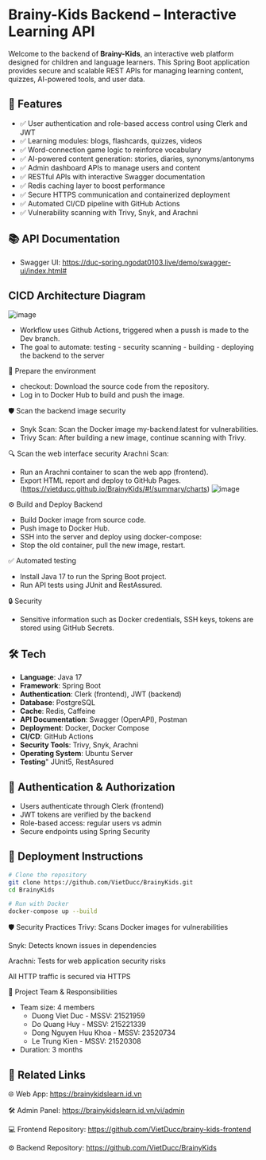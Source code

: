 # Brainy-Kids Backend – Interactive Learning API

Welcome to the backend of **Brainy-Kids**, an interactive web platform designed for children and language learners. This Spring Boot application provides secure and scalable REST APIs for managing learning content, quizzes, AI-powered tools, and user data.

## 🚀 Features

- ✅ User authentication and role-based access control using Clerk and JWT
- ✅ Learning modules: blogs, flashcards, quizzes, videos
- ✅ Word-connection game logic to reinforce vocabulary
- ✅ AI-powered content generation: stories, diaries, synonyms/antonyms
- ✅ Admin dashboard APIs to manage users and content
- ✅ RESTful APIs with interactive Swagger documentation
- ✅ Redis caching layer to boost performance
- ✅ Secure HTTPS communication and containerized deployment
- ✅ Automated CI/CD pipeline with GitHub Actions
- ✅ Vulnerability scanning with Trivy, Snyk, and Arachni

## 📚 API Documentation

- Swagger UI: https://duc-spring.ngodat0103.live/demo/swagger-ui/index.html#

## CICD Architecture Diagram
![image](https://github.com/user-attachments/assets/cabd97dc-9461-4743-9b1a-a34705bb57ea)
- Workflow uses Github Actions, triggered when a pussh is made to the Dev branch.
- The goal to automate: testing - security scanning - building - deploying the backend to the server

🧱 Prepare the environment
- checkout: Download the source code from the repository.
- Log in to Docker Hub to build and push the image.

🛡️ Scan the backend image security
- Snyk Scan: Scan the Docker image my-backend:latest for vulnerabilities.
- Trivy Scan: After building a new image, continue scanning with Trivy.

🔍 Scan the web interface security
Arachni Scan:
- Run an Arachni container to scan the web app (frontend).
- Export HTML report and deploy to GitHub Pages. (https://vietducc.github.io/BrainyKids/#!/summary/charts)
![image](https://github.com/user-attachments/assets/458836ce-8a14-499e-95c3-530a90de6b9d)

⚙️ Build and Deploy Backend
- Build Docker image from source code.
- Push image to Docker Hub.
- SSH into the server and deploy using docker-compose:
- Stop the old container, pull the new image, restart.

✅ Automated testing
- Install Java 17 to run the Spring Boot project.
- Run API tests using JUnit and RestAssured.

🔒 Security
- Sensitive information such as Docker credentials, SSH keys, tokens are stored using GitHub Secrets.
## 🛠️ Tech

- **Language**: Java 17
- **Framework**: Spring Boot
- **Authentication**: Clerk (frontend), JWT (backend)
- **Database**: PostgreSQL
- **Cache**: Redis, Caffeine
- **API Documentation**: Swagger (OpenAPI), Postman
- **Deployment**: Docker, Docker Compose
- **CI/CD**: GitHub Actions
- **Security Tools**: Trivy, Snyk, Arachni
- **Operating System**: Ubuntu Server
- **Testing**" JUnit5, RestAsured

## 🔐 Authentication & Authorization

- Users authenticate through Clerk (frontend)
- JWT tokens are verified by the backend
- Role-based access: regular users vs admin
- Secure endpoints using Spring Security

## 🚢 Deployment Instructions

```bash
# Clone the repository
git clone https://github.com/VietDucc/BrainyKids.git
cd BrainyKids

# Run with Docker
docker-compose up --build
 ```
🛡️ Security Practices
Trivy: Scans Docker images for vulnerabilities

Snyk: Detects known issues in dependencies

Arachni: Tests for web application security risks

All HTTP traffic is secured via HTTPS

👥 Project Team & Responsibilities
- Team size: 4 members
  + Duong Viet Duc - MSSV: 21521959
  + Do Quang Huy - MSSV: 215221339
  + Dong Nguyen Huu Khoa - MSSV: 23520734
  + Le Trung Kien - MSSV: 21520308
- Duration: 3 months

## 🔗 Related Links
🌐 Web App: https://brainykidslearn.id.vn

🛠️ Admin Panel: https://brainykidslearn.id.vn/vi/admin

💻 Frontend Repository: https://github.com/VietDucc/brainy-kids-frontend

⚙️ Backend Repository: https://github.com/VietDucc/BrainyKids

